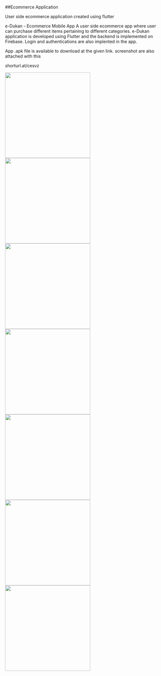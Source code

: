 ##Ecommerce Application

User side ecommerce application created using flutter

e-Dukan - Ecommerce Mobile App A user side ecommerce app where user can purchase different
items pertaining to different categories. e-Dukan application is developed using Flutter 
and the backend is implemented on Firebase. Login and authentications are also implented in the app.

App .apk file is available to download at the given link. screenshot are also attached with this

shorturl.at/cesvz





<p float="left">
  <img src="https://lh3.googleusercontent.com/drive-viewer/AFDK6gOI2Kw10TvXRCA8U9GRFJJlxGUq25xoJqQIt9ELiBruOrA5rsLeDlFWG30ZhGjv72oOItTqb886i2EDLYzU261TF6_9zw=w1366-h615" width="280" />
  <img src="https://lh3.googleusercontent.com/drive-viewer/AFDK6gNDdqfBxz_SsbBz6BM7DI1llQUqxkBJyJDfS7zVCfG8fztS_3OSnetLn6PQDTdldrDd96CvBZAubX1qHoSJB6BkYsc8=w1366-h615" width="280" /> 
  <img src="https://lh3.googleusercontent.com/drive-viewer/AFDK6gNLwXlPkQz0acbtjDnQnvN2qPsKsXINxmB-NMb3R-DHbUUZVqQU8BkJfebv-EBaCpnc26ChZdHK4YKIxToB462JGQ2mJw=w1366-h615" width="280" />
  <img src="https://lh3.googleusercontent.com/drive-viewer/AFDK6gM_kdM2i6WgecIRyYWIq2jQJs71GosWU2LgJo8U_HfGu9lar6Wci5rQfkfqoYPi56iNU6yIDg_JcWaSi2k-MZs4EB7jWg=w1366-h615" width="280" />
  <img src="https://lh3.googleusercontent.com/drive-viewer/AFDK6gMPSslisenlpr1X3s4vV5EGikUd8Uc9O4jtYEBKqjhWR9BHfsD3y1Of4w19fJq1U8uRPOjyCs5EawoYhJ55v3oM6MJPlw=w1366-h615" width="280" />
  <img src="" width="280" />
  <img src="" width="280" />
</p>



